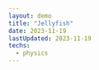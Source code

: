 ```yaml
---
layout: demo
title: "Jellyfish"
date: 2023-11-19
lastUpdated: 2023-11-19
techs:
  - physics
---
```



